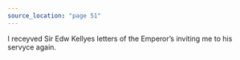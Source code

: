 ```yaml
---
source_location: "page 51"
---
```

I receyved Sir Edw Kellyes letters of the Emperor’s inviting me to his servyce
again.
